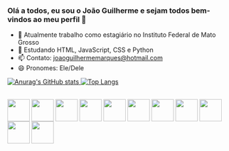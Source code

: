 ### Olá a todos, eu sou o João Guilherme e sejam todos bem-vindos ao meu perfil 👋

- 🔭 Atualmente trabalho como estagiário no Instituto Federal de Mato Grosso
- 🌱 Estudando HTML, JavaScript, CSS e Python
- 📫 Contato: joaoguilhermemarques@hotmail.com
- 😄 Pronomes: Ele/Dele

[![Anurag's GitHub stats](https://github-readme-stats.vercel.app/api?username=joaogui20&show_icons=true&theme=dracula)
](https://github.com/joaogui20/github-readme-stats)
[![Top Langs](https://github-readme-stats.vercel.app/api/top-langs/?username=joaogui20&layout=compact&show_icons=true&theme=dracula)](https://github.com/joaogui20/github-readme-stats)

<div style="display: inline_block"><br>
  <img align="center" height="50" weight="50" src="https://cdn.jsdelivr.net/gh/devicons/devicon/icons/aftereffects/aftereffects-original.svg"/>
  <img align="center" height="50" weight="50" src="https://cdn.jsdelivr.net/gh/devicons/devicon/icons/arduino/arduino-original-wordmark.svg"/>
  <img align="center" height="50" weight="50" src="https://cdn.jsdelivr.net/gh/devicons/devicon/icons/bootstrap/bootstrap-original.svg"/>
  <img align="center" height="50" weight="50" src="https://cdn.jsdelivr.net/gh/devicons/devicon/icons/css3/css3-original-wordmark.svg" />
  <img align="center" height="50" weight="50" src="https://cdn.jsdelivr.net/gh/devicons/devicon/icons/django/django-plain.svg" />
  <img align="center" height="50" weight="50" src="https://cdn.jsdelivr.net/gh/devicons/devicon/icons/html5/html5-original-wordmark.svg" />
  <img align="center" height="50" weight="50" src="https://cdn.jsdelivr.net/gh/devicons/devicon/icons/javascript/javascript-original.svg" />
  <img align="center" height="50" weight="50" src="https://cdn.jsdelivr.net/gh/devicons/devicon/icons/photoshop/photoshop-plain.svg" />
  <img align="center" height="50" weight="50" src="https://cdn.jsdelivr.net/gh/devicons/devicon/icons/postgresql/postgresql-original-wordmark.svg" />
  <img align="center" height="50" weight="50" src="https://cdn.jsdelivr.net/gh/devicons/devicon/icons/premierepro/premierepro-original.svg" />
  <img align="center" height="50" weight="50" src="https://cdn.jsdelivr.net/gh/devicons/devicon/icons/python/python-original-wordmark.svg" />        
</div>          
